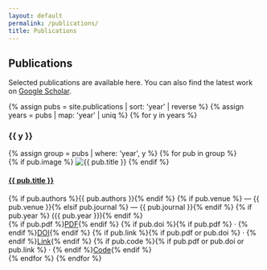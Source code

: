 ```yaml
---
layout: default
permalink: /publications/
title: Publications
---
```


## Publications
<p>
  Selected publications are available here. You can also find the latest work on <a href="https://scholar.google.com/citations?user=msRla_0AAAAJ&hl=en" target="_blank" rel="noopener">Google Scholar</a>.
</p>

<div class="col-12 col-lg-10 publications-page">
  {% assign pubs = site.publications | sort: 'year' | reverse %}
  {% assign years = pubs | map: 'year' | uniq %}
  {% for y in years %}
    <h3 class="mt-4">{{ y }}</h3>
    {% assign group = pubs | where: 'year', y %}
    {% for pub in group %}
      <div class="publication-content">
        {% if pub.image %}
          <img class="publication-image" src="{{ pub.image | relative_url }}" alt="{{ pub.title }}" />
        {% endif %}
        <div class="publication-text">
          <h4 class="mb-1"><a href="{{ pub.url | relative_url }}">{{ pub.title }}</a></h4>
          <div class="text-muted small">
            {% if pub.authors %}{{ pub.authors }}{% endif %}
            {% if pub.venue %} — {{ pub.venue }}{% elsif pub.journal %} — {{ pub.journal }}{% endif %}
            {% if pub.year %} ({{ pub.year }}){% endif %}
          </div>
          <div class="mt-2">
            {% if pub.pdf %}<a href="{{ pub.pdf | relative_url }}" target="_blank" rel="noopener">PDF</a>{% endif %}
            {% if pub.doi %}{% if pub.pdf %} · {% endif %}<a href="https://doi.org/{{ pub.doi }}" target="_blank" rel="noopener">DOI</a>{% endif %}
            {% if pub.link %}{% if pub.pdf or pub.doi %} · {% endif %}<a href="{{ pub.link }}" target="_blank" rel="noopener">Link</a>{% endif %}
            {% if pub.code %}{% if pub.pdf or pub.doi or pub.link %} · {% endif %}<a href="{{ pub.code }}" target="_blank" rel="noopener">Code</a>{% endif %}
          </div>
        </div>
      </div>
    {% endfor %}
  {% endfor %}
</div>
